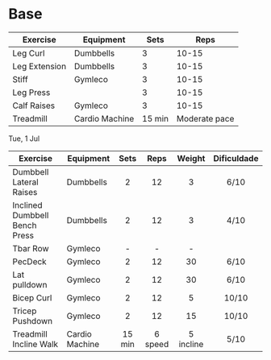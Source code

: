# Base

| Exercise      | Equipment      | Sets   | Reps          |
| ------------- | -------------- | ------ | ------------- |
| Leg Curl      | Dumbbells      | 3      | 10-15         |
| Leg Extension | Dumbbells      | 3      | 10-15         |
| Stiff         | Gymleco        | 3      | 10-15         |
| Leg Press     |                | 3      | 10-15         |
| Calf Raises   | Gymleco        | 3      | 10-15         |
| Treadmill     | Cardio Machine | 15 min | Moderate pace |

Tue, 1 Jul


| Exercise                      | Equipment      |  Sets  |  Reps   |  Weight   | Dificuldade |
| ----------------------------- | -------------- | :----: | :-----: | :-------: | :---------: |
| Dumbbell Lateral Raises       | Dumbbells      |   2    |   12    |     3     |    6/10     |
| Inclined Dumbbell Bench Press | Dumbbells      |   2    |   12    |     3     |    4/10     |
| Tbar Row                      | Gymleco        |   -    |    -    |     -     |             |
| PecDeck                       | Gymleco        |   2    |   12    |    30     |    6/10     |
| Lat pulldown                  | Gymleco        |   2    |   12    |    30     |    6/10     |
| Bicep Curl                    | Gymleco        |   2    |   12    |     5     |    10/10    |
| Tricep Pushdown               | Gymleco        |   2    |   12    |    15     |    10/10    |
| Treadmill Incline Walk        | Cardio Machine | 15 min | 6 speed | 5 incline |    5/10     |

